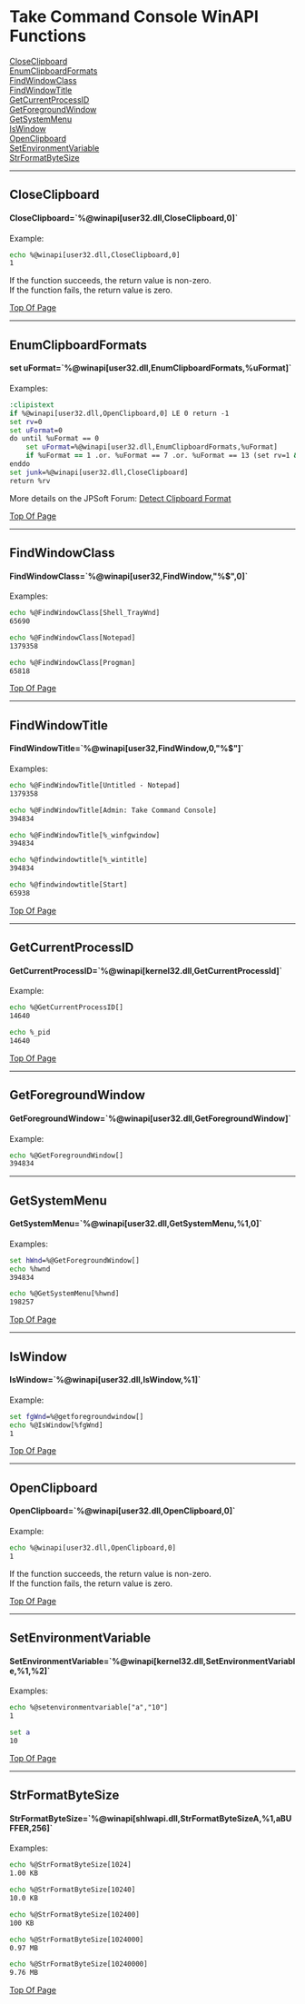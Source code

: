 #   Take Command Console WinAPI Functions
<a name="top"></a>
[CloseClipboard](#CloseClipboard)  
[EnumClipboardFormats](#EnumClipboardFormats)  
[FindWindowClass](#FindWindowClass)  
[FindWindowTitle](#FindWindowTitle)  
[GetCurrentProcessID](#GetCurrentProcessID)  
[GetForegroundWindow](#GetForegroundWindow)  
[GetSystemMenu](#GetSystemMenu)  
[IsWindow](#IsWindow)  
[OpenClipboard](#OpenClipboard)  
[SetEnvironmentVariable](#SetEnvironmentVariable)    
[StrFormatByteSize](#StrFormatByteSize)  



---
<a name="CloseClipboard">
</a>

## CloseClipboard

#### CloseClipboard=\`%@winapi[user32.dll,CloseClipboard,0]\`

Example:
```cmd
echo %@winapi[user32.dll,CloseClipboard,0]
1
```

If the function succeeds, the return value is non-zero.  
If the function fails, the return value is zero.

[Top Of Page](#top)

---
<a name="EnumClipboardFormats">
</a>

## EnumClipboardFormats

#### set uFormat=\`%@winapi[user32.dll,EnumClipboardFormats,%uFormat]\`

Examples:

```cmd
:clipistext
if %@winapi[user32.dll,OpenClipboard,0] LE 0 return -1
set rv=0
set uFormat=0
do until %uFormat == 0
    set uFormat=%@winapi[user32.dll,EnumClipboardFormats,%uFormat]
    if %uFormat == 1 .or. %uFormat == 7 .or. %uFormat == 13 (set rv=1 & leave)
enddo
set junk=%@winapi[user32.dll,CloseClipboard]
return %rv
```

More details on the JPSoft Forum:
[Detect Clipboard Format](https://jpsoft.com/forums/threads/detect-clipboard-format.5227/)

[Top Of Page](#top)

---
<a name=FindWindowClass>
</a>

## FindWindowClass

#### FindWindowClass=\`%@winapi[user32,FindWindow,"%$",0]\`

Examples:

```cmd
echo %@FindWindowClass[Shell_TrayWnd]
65690

echo %@FindWindowClass[Notepad]
1379358

echo %@FindWindowClass[Progman]
65818
```

[Top Of Page](#top)

---
<a name=FindWindowTitle>
</a>

## FindWindowTitle

#### FindWindowTitle=\`%@winapi[user32,FindWindow,0,"%$"]\`

Examples:
```cmd
echo %@FindWindowTitle[Untitled - Notepad]
1379358

echo %@FindWindowTitle[Admin: Take Command Console]
394834

echo %@FindWindowTitle[%_winfgwindow]
394834

echo %@findwindowtitle[%_wintitle]
394834

echo %@findwindowtitle[Start]
65938
```

[Top Of Page](#top)

---
<a name="GetCurrentProcessID">
</a>

## GetCurrentProcessID

#### GetCurrentProcessID=\`%@winapi[kernel32.dll,GetCurrentProcessId]\`

Example:
```cmd
echo %@GetCurrentProcessID[]
14640

echo %_pid
14640
```

[Top Of Page](#top)

---
<a name="GetForegroundWindow">
</a>

## GetForegroundWindow

#### GetForegroundWindow=\`%@winapi[user32.dll,GetForegroundWindow]\`

Example:
```cmd
echo %@GetForegroundWindow[]
394834
```

---
<a name="GetSystemMenu">
</a>

## GetSystemMenu

#### GetSystemMenu=\`%@winapi[user32.dll,GetSystemMenu,%1,0]\`

Examples:
```cmd
set hWnd=%@GetForegroundWindow[]
echo %hwnd
394834

echo %@GetSystemMenu[%hwnd]
198257
```

[Top Of Page](#top)

---
<a name="IsWindow">
</a>

## IsWindow

#### IsWindow=\`%@winapi[user32.dll,IsWindow,%1]\`

Example:
```cmd
set fgWnd=%@getforegroundwindow[]
echo %@IsWindow[%fgWnd]
1
```

[Top Of Page](#top)

---
<a name="OpenClipboard">
</a>

## OpenClipboard

#### OpenClipboard=\`%@winapi[user32.dll,OpenClipboard,0]\`

Example:
```cmd
echo %@winapi[user32.dll,OpenClipboard,0]
1
```

If the function succeeds, the return value is non-zero.  
If the function fails, the return value is zero.

[Top Of Page](#top)

---
<a name="SetEnvironmentVariable">
</a>

## SetEnvironmentVariable

#### SetEnvironmentVariable=\`%@winapi[kernel32.dll,SetEnvironmentVariable,%1,%2]\`

Examples:

```cmd
echo %@setenvironmentvariable["a","10"]
1

set a
10
```

[Top Of Page](#top)
  
---
<a name="StrFormatByteSize">
</a>

## StrFormatByteSize

#### StrFormatByteSize=\`%@winapi[shlwapi.dll,StrFormatByteSizeA,%1,aBUFFER,256]\`

Examples:
```cmd
echo %@StrFormatByteSize[1024]
1.00 KB

echo %@StrFormatByteSize[10240]
10.0 KB

echo %@StrFormatByteSize[102400]
100 KB

echo %@StrFormatByteSize[1024000]
0.97 MB

echo %@StrFormatByteSize[10240000]
9.76 MB
```

[Top Of Page](#top)
